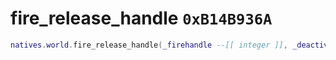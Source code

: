# fire_release_handle `0xB14B936A`

```lua
natives.world.fire_release_handle(_firehandle --[[ integer ]], _deactivate --[[ boolean ]])
```